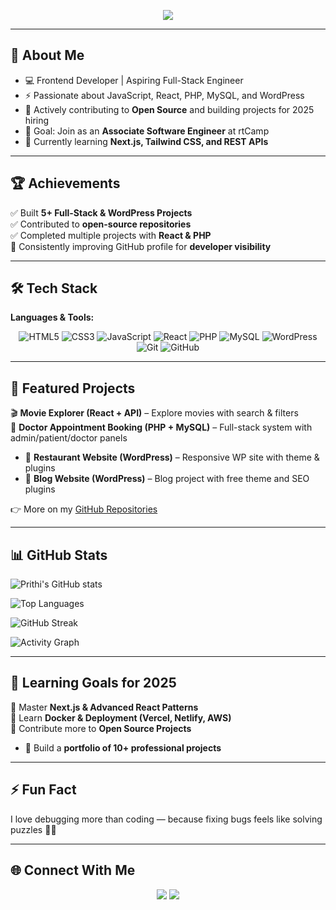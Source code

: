 <p align="center">
  <img src="https://capsule-render.vercel.app/api?type=waving&color=gradient&height=250&section=header&text=Prithi%20.B&fontSize=60&fontAlignY=35&desc=Frontend%20Developer%20|%20Aspiring%20Full-Stack%20Engineer&descAlignY=55&animation=fadeIn" />
</p>

---

## 👋 About Me  
- 💻 Frontend Developer | Aspiring Full-Stack Engineer  
- ⚡ Passionate about JavaScript, React, PHP, MySQL, and WordPress  
- 🚀 Actively contributing to **Open Source** and building projects for 2025 hiring  
- 🎯 Goal: Join as an **Associate Software Engineer** at rtCamp  
- 🌱 Currently learning **Next.js, Tailwind CSS, and REST APIs**  

---

## 🏆 Achievements  
 ✅ Built **5+ Full-Stack & WordPress Projects**  
 ✅ Contributed to **open-source repositories**  
 ✅ Completed multiple projects with **React & PHP**  
 🥇 Consistently improving GitHub profile for **developer visibility**  

---

## 🛠️ Tech Stack  
**Languages & Tools:**  
<div align="center">
  
![HTML5](https://img.shields.io/badge/HTML5-E34F26?style=for-the-badge&logo=html5&logoColor=white)
![CSS3](https://img.shields.io/badge/CSS3-1572B6?style=for-the-badge&logo=css3&logoColor=white)
![JavaScript](https://img.shields.io/badge/JavaScript-F7DF1E?style=for-the-badge&logo=javascript&logoColor=black)
![React](https://img.shields.io/badge/React-20232A?style=for-the-badge&logo=react&logoColor=61DAFB)
![PHP](https://img.shields.io/badge/PHP-777BB4?style=for-the-badge&logo=php&logoColor=white)
![MySQL](https://img.shields.io/badge/MySQL-4479A1?style=for-the-badge&logo=mysql&logoColor=white)
![WordPress](https://img.shields.io/badge/WordPress-21759B?style=for-the-badge&logo=wordpress&logoColor=white)
![Git](https://img.shields.io/badge/Git-F05032?style=for-the-badge&logo=git&logoColor=white)
![GitHub](https://img.shields.io/badge/GitHub-181717?style=for-the-badge&logo=github&logoColor=white)

</div>

---

## 📂 Featured Projects  

 🎬 **Movie Explorer (React + API)** – Explore movies with search & filters  
 🏥 **Doctor Appointment Booking (PHP + MySQL)** – Full-stack system with admin/patient/doctor panels  
- 🍴 **Restaurant Website (WordPress)** – Responsive WP site with theme & plugins  
- 📝 **Blog Website (WordPress)** – Blog project with free theme and SEO plugins  

👉 More on my [GitHub Repositories](https://github.com/prithi2004?tab=repositories)

---

## 📊 GitHub Stats  

![Prithi's GitHub stats](https://github-readme-stats.vercel.app/api?username=prithi2004&show_icons=true&theme=radical&cache_seconds=86400)  

![Top Languages](https://github-readme-stats.vercel.app/api/top-langs/?username=prithi2004&layout=compact&theme=radical&cache_seconds=86400)  

![GitHub Streak](https://streak-stats.demolab.com?user=prithi2004&theme=radical)  

![Activity Graph](https://github-readme-activity-graph.vercel.app/graph?username=prithi2004&theme=radical&area=true)  

---

## 🚀 Learning Goals for 2025  
🔹 Master **Next.js & Advanced React Patterns**  
 🔹 Learn **Docker & Deployment (Vercel, Netlify, AWS)**  
 🔹 Contribute more to **Open Source Projects**  
- 🔹 Build a **portfolio of 10+ professional projects**  

---

## ⚡ Fun Fact  
I love debugging more than coding — because fixing bugs feels like solving puzzles 🧩🔥  

---

## 🌐 Connect With Me  
<p align="center">
  <a href="https://www.linkedin.com/in/prithi2004"><img src="https://img.shields.io/badge/LinkedIn-0A66C2?style=for-the-badge&logo=linkedin&logoColor=white"/></a>
  <a href="mailto:prithi2004@gmail.com"><img src="https://img.shields.io/badge/Gmail-D14836?style=for-the-badge&logo=gmail&logoColor=white"/></a>
</p>
